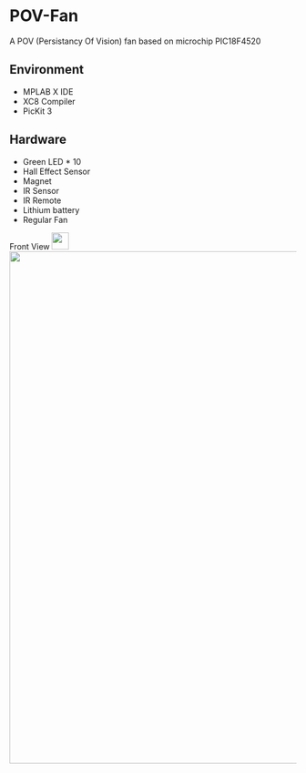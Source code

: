 # POV-Fan
A POV (Persistancy Of Vision) fan based on microchip PIC18F4520

## Environment
* MPLAB X IDE
* XC8 Compiler
* PicKit 3

## Hardware
* Green LED * 10
* Hall Effect Sensor
* Magnet
* IR Sensor
* IR Remote
* Lithium battery
* Regular Fan

Front View
<img src = 'https://i.imgur.com/yig7Dmu.jpg' width="30px">
<img src = 'https://i.imgur.com/4NQLHvr.jpg' width="900px">
